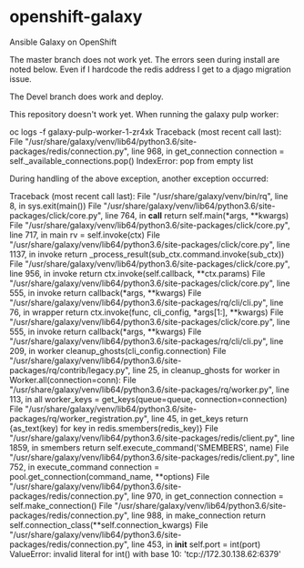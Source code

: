 # openshift-galaxy
Ansible Galaxy on OpenShift


The master branch does not work yet. The errors seen during install are noted below.
Even if I hardcode the redis address I get to a djago migration issue.

The Devel branch does work and deploy.


This repository doesn't work yet. When running the galaxy pulp worker:

oc logs -f galaxy-pulp-worker-1-zr4xk
Traceback (most recent call last):
  File "/usr/share/galaxy/venv/lib64/python3.6/site-packages/redis/connection.py", line 968, in get_connection
    connection = self._available_connections.pop()
IndexError: pop from empty list

During handling of the above exception, another exception occurred:

Traceback (most recent call last):
  File "/usr/share/galaxy/venv/bin/rq", line 8, in <module>
    sys.exit(main())
  File "/usr/share/galaxy/venv/lib64/python3.6/site-packages/click/core.py", line 764, in __call__
    return self.main(*args, **kwargs)
  File "/usr/share/galaxy/venv/lib64/python3.6/site-packages/click/core.py", line 717, in main
    rv = self.invoke(ctx)
  File "/usr/share/galaxy/venv/lib64/python3.6/site-packages/click/core.py", line 1137, in invoke
    return _process_result(sub_ctx.command.invoke(sub_ctx))
  File "/usr/share/galaxy/venv/lib64/python3.6/site-packages/click/core.py", line 956, in invoke
    return ctx.invoke(self.callback, **ctx.params)
  File "/usr/share/galaxy/venv/lib64/python3.6/site-packages/click/core.py", line 555, in invoke
    return callback(*args, **kwargs)
  File "/usr/share/galaxy/venv/lib64/python3.6/site-packages/rq/cli/cli.py", line 76, in wrapper
    return ctx.invoke(func, cli_config, *args[1:], **kwargs)
  File "/usr/share/galaxy/venv/lib64/python3.6/site-packages/click/core.py", line 555, in invoke
    return callback(*args, **kwargs)
  File "/usr/share/galaxy/venv/lib64/python3.6/site-packages/rq/cli/cli.py", line 209, in worker
    cleanup_ghosts(cli_config.connection)
  File "/usr/share/galaxy/venv/lib64/python3.6/site-packages/rq/contrib/legacy.py", line 25, in cleanup_ghosts
    for worker in Worker.all(connection=conn):
  File "/usr/share/galaxy/venv/lib64/python3.6/site-packages/rq/worker.py", line 113, in all
    worker_keys = get_keys(queue=queue, connection=connection)
  File "/usr/share/galaxy/venv/lib64/python3.6/site-packages/rq/worker_registration.py", line 45, in get_keys
    return {as_text(key) for key in redis.smembers(redis_key)}
  File "/usr/share/galaxy/venv/lib64/python3.6/site-packages/redis/client.py", line 1859, in smembers
    return self.execute_command('SMEMBERS', name)
  File "/usr/share/galaxy/venv/lib64/python3.6/site-packages/redis/client.py", line 752, in execute_command
    connection = pool.get_connection(command_name, **options)
  File "/usr/share/galaxy/venv/lib64/python3.6/site-packages/redis/connection.py", line 970, in get_connection
    connection = self.make_connection()
  File "/usr/share/galaxy/venv/lib64/python3.6/site-packages/redis/connection.py", line 988, in make_connection
    return self.connection_class(**self.connection_kwargs)
  File "/usr/share/galaxy/venv/lib64/python3.6/site-packages/redis/connection.py", line 453, in __init__
    self.port = int(port)
ValueError: invalid literal for int() with base 10: 'tcp://172.30.138.62:6379'


